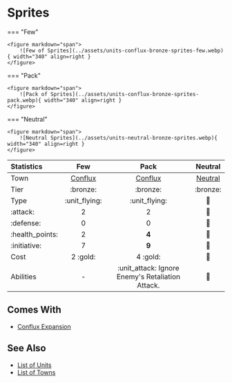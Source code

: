 # Sprites

=== "Few"

    <figure markdown="span">
        ![Few of Sprites](../assets/units-conflux-bronze-sprites-few.webp){ width="340" align=right }
    </figure>

=== "Pack"

    <figure markdown="span">
        ![Pack of Sprites](../assets/units-conflux-bronze-sprites-pack.webp){ width="340" align=right }
    </figure>

=== "Neutral"

    <figure markdown="span">
        ![Neutral Sprites](../assets/units-neutral-bronze-sprites.webp){ width="340" align=right }
    </figure>


| Statistics | Few | Pack | Neutral |
| :--- | :---: | :---: | :---: |
| Town | [Conflux](../towns/conflux.md) | [Conflux](../towns/conflux.md) | [Neutral](../towns/neutral.md) |
| Tier | :bronze: | :bronze: | :bronze: |
| Type | :unit_flying: | :unit_flying: | 🚧 |
| :attack: | 2 | 2 | 🚧 |
| :defense: | 0 | 0 | 🚧 |
| :health_points: | 2 | **4** | 🚧 |
| :initiative: | 7 | **9** | 🚧 |
| Cost | 2 :gold: | 4 :gold: | 🚧 |
| Abilities | - | :unit_attack: Ignore Enemy's Retaliation Attack. | 🚧 |


## Comes With

- [Conflux Expansion](../content.md)


## See Also

- [List of Units](index.md)
- [List of Towns](../towns/index.md)